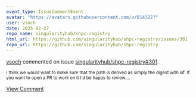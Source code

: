 ```yaml
---
event_type: IssueCommentEvent
avatar: "https://avatars.githubusercontent.com/u/814322?"
user: vsoch
date: 2025-02-27
repo_name: singularityhub/shpc-registry
html_url: https://github.com/singularityhub/shpc-registry/issues/301
repo_url: https://github.com/singularityhub/shpc-registry
---
```


<a href='https://github.com/vsoch' target='_blank'>vsoch</a> commented on issue <a href='https://github.com/singularityhub/shpc-registry/issues/301' target='_blank'>singularityhub/shpc-registry#301</a>.

<small>I think we would want to make sure that the path is derived as simply the digest with sif. If you want to open a PR to work on it I'd be happy to review....</small>

<a href='https://github.com/singularityhub/shpc-registry/issues/301' target='_blank'>View Comment</a>
